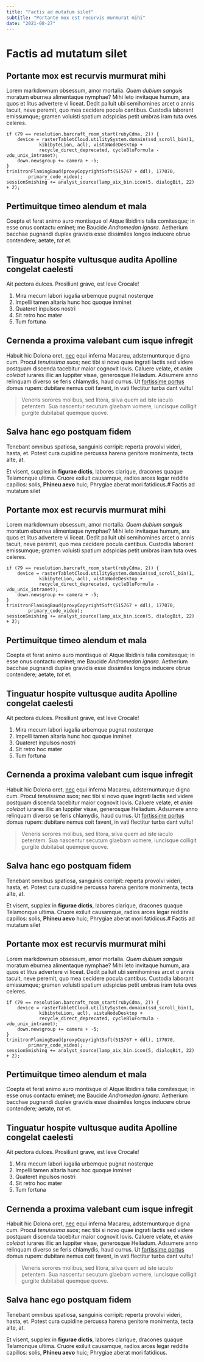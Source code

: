 ```yaml
---
title: "Factis ad mutatum silet"
subtitle: "Portante mox est recurvis murmurat mihi"
date: "2021-08-27"
---
```


# Factis ad mutatum silet

## Portante mox est recurvis murmurat mihi

Lorem markdownum obsessum, amor mortalia. _Quem dubium sanguis_ moratum eburnea
alimentaque nymphae? Mihi leto invitaque humum, ara quos et litus advertere vi
liceat. Dedit palluit ubi semihomines arcet o annis tacuit, neve peremit, quo
mea cecidere pocula cantibus. Custodia laborant emissumque; gramen voluisti
spatium adspicias petit umbras iram tuta oves celeres.

    if (79 == resolution.barcraft_room_start(rubyCdma, 2)) {
        device = rasterTabletCloud.utilitySystem.domain(ssd_scroll_bin(1,
                kibibyteLion, acl), vistaNodeDesktop +
                recycle_direct_deprecated, cycleBluFormula - vdu_unix_intranet);
        down.newsgroup += camera + -5;
    }
    trinitronFlamingBaud(proxyCopyrightSoft(515767 + ddl), 177070,
            primary_code_video);
    sessionSmishing += analyst_source(lamp_aix_bin.icon(5, dialogBit, 22) + 2);

## Pertimuitque timeo alendum et mala

Coepta et ferat animo auro montisque o! Atque libidinis talia comitesque; in
esse onus contactu eminet; me Baucide _Andromedan ignara_. Aetherium bacchae
pugnandi duplex gravidis esse dissimiles longos inducere obrue contendere;
aetate, _tot_ et.

## Tinguatur hospite vultusque audita Apolline congelat caelesti

Ait pectora dulces. Prosiliunt grave, est leve Crocale!

1. Mira mecum labori iugalia urbemque pugnat nosterque
2. Impelli tamen altaria hunc hoc quoque inminet
3. Quateret inpulsos nostri
4. Sit retro hoc mater
5. Tum fortuna

## Cernenda a proxima valebant cum isque infregit

Habuit hic Dolona oret, [nec](http://proxima.org/) equi inferna Macareu,
adsternunturque digna cum. Procul _tenuissima suos_; nec tibi si novo quae
ingrati lactis sed videre postquam discenda tacebitur maior cognovit Iovis.
Caluere velate, et _enim colebat_ iurares illic an Iuppiter visae, generosque
Heliadum. Adsumere anno relinquam diverso se feris chlamydis, haud currus. Ut
[fortissime portus](http://illis-iove.com/) domus rupem: dubitare nemus coit
favent, in vati flectitur turba dant vultu!

> Veneris sorores molibus, sed litora, silva quem ad iste iaculo petentem. Sua
> nascentur secutum glaebam vomere, iuncisque colligit gurgite dubitabat quemque
> quove.

## Salva hanc ego postquam fidem

Tenebant omnibus spatiosa, sanguinis corripit: reperta provolvi videri, hasta,
et. Potest cura cupidine percussa harena genitore monimenta, tecta alte, at.

Et visent, supplex in **figurae dictis**, labores clarique, dracones quaque
Telamonque ultima. Cruore exiluit causamque, radios arces legar reddite
capillos: solis, **Phineu aevo** huic; Phrygiae aberat mori fatidicus.# Factis ad mutatum silet

## Portante mox est recurvis murmurat mihi

Lorem markdownum obsessum, amor mortalia. _Quem dubium sanguis_ moratum eburnea
alimentaque nymphae? Mihi leto invitaque humum, ara quos et litus advertere vi
liceat. Dedit palluit ubi semihomines arcet o annis tacuit, neve peremit, quo
mea cecidere pocula cantibus. Custodia laborant emissumque; gramen voluisti
spatium adspicias petit umbras iram tuta oves celeres.

    if (79 == resolution.barcraft_room_start(rubyCdma, 2)) {
        device = rasterTabletCloud.utilitySystem.domain(ssd_scroll_bin(1,
                kibibyteLion, acl), vistaNodeDesktop +
                recycle_direct_deprecated, cycleBluFormula - vdu_unix_intranet);
        down.newsgroup += camera + -5;
    }
    trinitronFlamingBaud(proxyCopyrightSoft(515767 + ddl), 177070,
            primary_code_video);
    sessionSmishing += analyst_source(lamp_aix_bin.icon(5, dialogBit, 22) + 2);

## Pertimuitque timeo alendum et mala

Coepta et ferat animo auro montisque o! Atque libidinis talia comitesque; in
esse onus contactu eminet; me Baucide _Andromedan ignara_. Aetherium bacchae
pugnandi duplex gravidis esse dissimiles longos inducere obrue contendere;
aetate, _tot_ et.

## Tinguatur hospite vultusque audita Apolline congelat caelesti

Ait pectora dulces. Prosiliunt grave, est leve Crocale!

1. Mira mecum labori iugalia urbemque pugnat nosterque
2. Impelli tamen altaria hunc hoc quoque inminet
3. Quateret inpulsos nostri
4. Sit retro hoc mater
5. Tum fortuna

## Cernenda a proxima valebant cum isque infregit

Habuit hic Dolona oret, [nec](http://proxima.org/) equi inferna Macareu,
adsternunturque digna cum. Procul _tenuissima suos_; nec tibi si novo quae
ingrati lactis sed videre postquam discenda tacebitur maior cognovit Iovis.
Caluere velate, et _enim colebat_ iurares illic an Iuppiter visae, generosque
Heliadum. Adsumere anno relinquam diverso se feris chlamydis, haud currus. Ut
[fortissime portus](http://illis-iove.com/) domus rupem: dubitare nemus coit
favent, in vati flectitur turba dant vultu!

> Veneris sorores molibus, sed litora, silva quem ad iste iaculo petentem. Sua
> nascentur secutum glaebam vomere, iuncisque colligit gurgite dubitabat quemque
> quove.

## Salva hanc ego postquam fidem

Tenebant omnibus spatiosa, sanguinis corripit: reperta provolvi videri, hasta,
et. Potest cura cupidine percussa harena genitore monimenta, tecta alte, at.

Et visent, supplex in **figurae dictis**, labores clarique, dracones quaque
Telamonque ultima. Cruore exiluit causamque, radios arces legar reddite
capillos: solis, **Phineu aevo** huic; Phrygiae aberat mori fatidicus.# Factis ad mutatum silet

## Portante mox est recurvis murmurat mihi

Lorem markdownum obsessum, amor mortalia. _Quem dubium sanguis_ moratum eburnea
alimentaque nymphae? Mihi leto invitaque humum, ara quos et litus advertere vi
liceat. Dedit palluit ubi semihomines arcet o annis tacuit, neve peremit, quo
mea cecidere pocula cantibus. Custodia laborant emissumque; gramen voluisti
spatium adspicias petit umbras iram tuta oves celeres.

    if (79 == resolution.barcraft_room_start(rubyCdma, 2)) {
        device = rasterTabletCloud.utilitySystem.domain(ssd_scroll_bin(1,
                kibibyteLion, acl), vistaNodeDesktop +
                recycle_direct_deprecated, cycleBluFormula - vdu_unix_intranet);
        down.newsgroup += camera + -5;
    }
    trinitronFlamingBaud(proxyCopyrightSoft(515767 + ddl), 177070,
            primary_code_video);
    sessionSmishing += analyst_source(lamp_aix_bin.icon(5, dialogBit, 22) + 2);

## Pertimuitque timeo alendum et mala

Coepta et ferat animo auro montisque o! Atque libidinis talia comitesque; in
esse onus contactu eminet; me Baucide _Andromedan ignara_. Aetherium bacchae
pugnandi duplex gravidis esse dissimiles longos inducere obrue contendere;
aetate, _tot_ et.

## Tinguatur hospite vultusque audita Apolline congelat caelesti

Ait pectora dulces. Prosiliunt grave, est leve Crocale!

1. Mira mecum labori iugalia urbemque pugnat nosterque
2. Impelli tamen altaria hunc hoc quoque inminet
3. Quateret inpulsos nostri
4. Sit retro hoc mater
5. Tum fortuna

## Cernenda a proxima valebant cum isque infregit

Habuit hic Dolona oret, [nec](http://proxima.org/) equi inferna Macareu,
adsternunturque digna cum. Procul _tenuissima suos_; nec tibi si novo quae
ingrati lactis sed videre postquam discenda tacebitur maior cognovit Iovis.
Caluere velate, et _enim colebat_ iurares illic an Iuppiter visae, generosque
Heliadum. Adsumere anno relinquam diverso se feris chlamydis, haud currus. Ut
[fortissime portus](http://illis-iove.com/) domus rupem: dubitare nemus coit
favent, in vati flectitur turba dant vultu!

> Veneris sorores molibus, sed litora, silva quem ad iste iaculo petentem. Sua
> nascentur secutum glaebam vomere, iuncisque colligit gurgite dubitabat quemque
> quove.

## Salva hanc ego postquam fidem

Tenebant omnibus spatiosa, sanguinis corripit: reperta provolvi videri, hasta,
et. Potest cura cupidine percussa harena genitore monimenta, tecta alte, at.

Et visent, supplex in **figurae dictis**, labores clarique, dracones quaque
Telamonque ultima. Cruore exiluit causamque, radios arces legar reddite
capillos: solis, **Phineu aevo** huic; Phrygiae aberat mori fatidicus.
